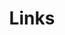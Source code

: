 ---
title: Links
links:
  - title: Instagram
    description: Follow me @horvaticus on Instagram!
    website: https://www.instagram.com/horvaticus/
    image: https://www.vectorlogo.zone/logos/instagram/instagram-tile.svg
  - title: Printables
    description: Check out my models on Printables!
    website: https://www.printables.com/@horvaticus
    image: brand-printables.svg
  - title: MakerWorld
    description: Check out my models & printer profiles on MakerWorld!
    website: https://makerworld.com/en/@Horvaticus
    image: brand-makerworld.svg
menu:
    main: 
        weight: 4
        params:
            icon: link

comments: false
---